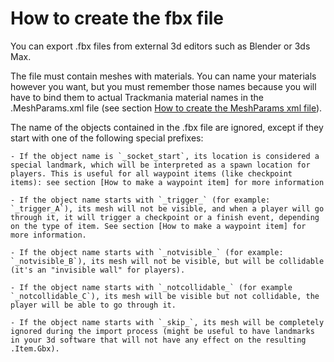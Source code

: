 # How to create the fbx file

You can export .fbx files from external 3d editors such as Blender or 3ds Max.

The file must contain meshes with materials.
You can name your materials however you want, but you must remember those names because you will have to bind them to actual Trackmania material names in the .MeshParams.xml file (see section [How to create the MeshParams xml file]).

The name of the objects contained in the .fbx file are ignored, except if they start with one of the following special prefixes:

	- If the object name is `_socket_start`, its location is considered a special landmark, which will be interpreted as a spawn location for players. This is useful for all waypoint items (like checkpoint items): see section [How to make a waypoint item] for more information

	- If the object name starts with `_trigger_` (for example: `_trigger_A`), its mesh will not be visible, and when a player will go through it, it will trigger a checkpoint or a finish event, depending on the type of item. See section [How to make a waypoint item] for more information.

	- If the object name starts with `_notvisible_` (for example: `_notvisible_B`), its mesh will not be visible, but will be collidable (it's an "invisible wall" for players).

	- If the object name starts with `_notcollidable_` (for example `_notcollidable_C`), its mesh will be visible but not collidable, the player will be able to go through it.

	- If the object name starts with `_skip_`, its mesh will be completely ignored during the import process (might be useful to have landmarks in your 3d software that will not have any effect on the resulting .Item.Gbx).

[How to create the MeshParams xml file]: ../04-how-to-create-the-meshparams-xml-file/
[How to make a waypoint item]: ../07-how-to-make-a-waypoint-item/